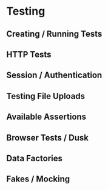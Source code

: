 # Testing
## Creating / Running Tests
## HTTP Tests
## Session / Authentication
## Testing File Uploads
## Available Assertions
## Browser Tests / Dusk
## Data Factories
## Fakes / Mocking
